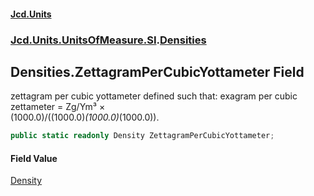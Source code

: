 #### [Jcd.Units](index.md 'index')
### [Jcd.Units.UnitsOfMeasure.SI](Jcd.Units.UnitsOfMeasure.SI.md 'Jcd.Units.UnitsOfMeasure.SI').[Densities](Densities.md 'Jcd.Units.UnitsOfMeasure.SI.Densities')

## Densities.ZettagramPerCubicYottameter Field

zettagram per cubic yottameter defined such that: exagram per cubic zettameter = Zg/Ym³ ×  
(1000.0)/((1000.0)*(1000.0)*(1000.0)).

```csharp
public static readonly Density ZettagramPerCubicYottameter;
```

#### Field Value
[Density](Density.md 'Jcd.Units.UnitTypes.Density')
